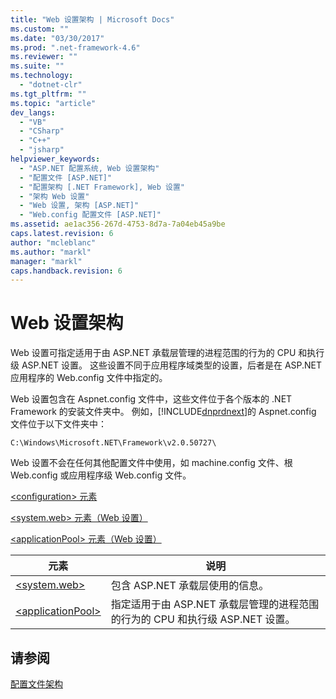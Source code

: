 ```yaml
---
title: "Web 设置架构 | Microsoft Docs"
ms.custom: ""
ms.date: "03/30/2017"
ms.prod: ".net-framework-4.6"
ms.reviewer: ""
ms.suite: ""
ms.technology: 
  - "dotnet-clr"
ms.tgt_pltfrm: ""
ms.topic: "article"
dev_langs: 
  - "VB"
  - "CSharp"
  - "C++"
  - "jsharp"
helpviewer_keywords: 
  - "ASP.NET 配置系统, Web 设置架构"
  - "配置文件 [ASP.NET]"
  - "配置架构 [.NET Framework], Web 设置"
  - "架构 Web 设置"
  - "Web 设置, 架构 [ASP.NET]"
  - "Web.config 配置文件 [ASP.NET]"
ms.assetid: ae1ac356-267d-4753-8d7a-7a04eb45a9be
caps.latest.revision: 6
author: "mcleblanc"
ms.author: "markl"
manager: "markl"
caps.handback.revision: 6
---
```

# Web 设置架构
Web 设置可指定适用于由 ASP.NET 承载层管理的进程范围的行为的 CPU 和执行级 ASP.NET 设置。  这些设置不同于应用程序域类型的设置，后者是在 ASP.NET 应用程序的 Web.config 文件中指定的。  
  
 Web 设置包含在 Aspnet.config 文件中，这些文件位于各个版本的 .NET Framework 的安装文件夹中。  例如，[!INCLUDE[dnprdnext](../../../../../includes/dnprdnext-md.md)]的 Aspnet.config 文件位于以下文件夹中：  
  
 `C:\Windows\Microsoft.NET\Framework\v2.0.50727\`  
  
 Web 设置不会在任何其他配置文件中使用，如 machine.config 文件、根 Web.config 或应用程序级 Web.config 文件。  
  
 [\<configuration\> 元素](../../../../../docs/framework/configure-apps/file-schema/configuration-element.md)  
  
 [\<system.web\> 元素（Web 设置）](../../../../../docs/framework/configure-apps/file-schema/web/system-web-element-web-settings.md)  
  
 [\<applicationPool\> 元素（Web 设置）](../../../../../docs/framework/configure-apps/file-schema/web/applicationpool-element-web-settings.md)  
  
|元素|说明|  
|--------|--------|  
|[\<system.web\>](../../../../../docs/framework/configure-apps/file-schema/web/system-web-element-web-settings.md)|包含 ASP.NET 承载层使用的信息。|  
|[\<applicationPool\>](../../../../../docs/framework/configure-apps/file-schema/web/applicationpool-element-web-settings.md)|指定适用于由 ASP.NET 承载层管理的进程范围的行为的 CPU 和执行级 ASP.NET 设置。|  
  
## 请参阅  
 [配置文件架构](../../../../../docs/framework/configure-apps/file-schema/index.md)